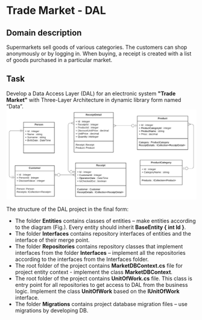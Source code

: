 # Trade Market - DAL


## Domain description

Supermarkets sell goods of various categories. The customers can shop anonymously or by logging in. When buying, a receipt is created with a list of goods purchased in a particular market.


## Task

Develop a Data Access Layer (DAL) for an electronic system **"Trade Market"** with Three-Layer Architecture in dynamic library form named “Data”.
![Data Entities](/Data/DataEntities_Scheme.jpeg)

The structure of the DAL project in the final form:
- The folder **Entities** contains classes of entities – make entities according to the diagram (Fig.). Every entity should inherit **BaseEntity { int Id }**.
- The folder **Interfaces** contains repository interfaces of entities and the interface of their merge point.
- The folder **Repositories** contains repository classes that implement interfaces from the folder **Interfaces** – implement all the repositories according to the interfaces from the Interfaces folder.
- The root folder of the project contains **MarketDBContext.cs** file for project entity context - implement the class **MarketDBContext**.
- The root folder of the project contains **UnitOfWork.cs** file. This class is entry point for all repositories to get access to DAL from the business logic.  Implement the class **UnitOfWork** based on the **IUnitOfWork** interface.
- The folder **Migrations** contains project database migration files – use migrations by developing DB.
